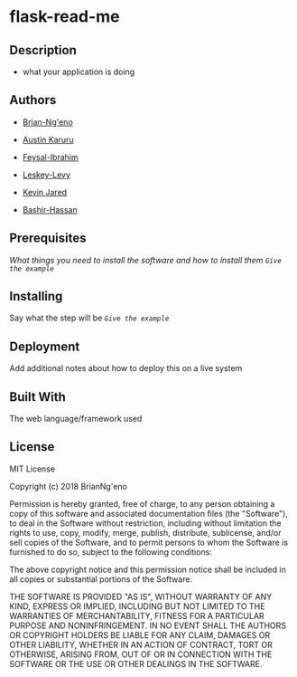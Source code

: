 # flask-read-me
## Description
* what your application is doing


## Authors
* [Brian-Ng'eno](https://github.com/BrianNgeno)
* [Austin Karuru](https://github.com/austinkaruru)


* [Feysal-Ibrahim](https://github.com/feysal-Ibrahim)

* [Leskey-Levy](https://github.com/leskeylevy)
* [ Kevin Jared](https://github.com/kevinjared)

* [Bashir-Hassan](https://github.com/billowbashir)

## Prerequisites
_What things you need to install the software and how to install them_
_`Give the example`_

## Installing
Say what the step will be
_`Give the example`_

## Deployment
Add additional notes about how to deploy this on a live system

## Built With
The web language/framework used

## License
MIT License

Copyright (c) 2018 BrianNg'eno




Permission is hereby granted, free of charge, to any person obtaining a copy
of this software and associated documentation files (the "Software"), to deal
in the Software without restriction, including without limitation the rights
to use, copy, modify, merge, publish, distribute, sublicense, and/or sell
copies of the Software, and to permit persons to whom the Software is
furnished to do so, subject to the following conditions:

The above copyright notice and this permission notice shall be included in all
copies or substantial portions of the Software.

THE SOFTWARE IS PROVIDED "AS IS", WITHOUT WARRANTY OF ANY KIND, EXPRESS OR
IMPLIED, INCLUDING BUT NOT LIMITED TO THE WARRANTIES OF MERCHANTABILITY,
FITNESS FOR A PARTICULAR PURPOSE AND NONINFRINGEMENT. IN NO EVENT SHALL THE
AUTHORS OR COPYRIGHT HOLDERS BE LIABLE FOR ANY CLAIM, DAMAGES OR OTHER
LIABILITY, WHETHER IN AN ACTION OF CONTRACT, TORT OR OTHERWISE, ARISING FROM,
OUT OF OR IN CONNECTION WITH THE SOFTWARE OR THE USE OR OTHER DEALINGS IN THE
SOFTWARE.
